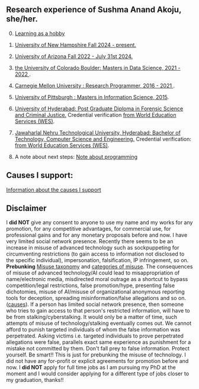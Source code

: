 ## Research experience of Sushma Anand Akoju, she/her.

<!-- 1. <a href="https://github.com/sushmaakoju/research-experience/tree/main/university-of-new-hampshire"> Prof. Laura Dietz, University of New Hampshire: Ongoing, PhD, since Fall 2024</a>. -->

00. <a href="https://github.com/sushmaakoju/research-experience/tree/main/self-study-as-a-hobby">Learning as a hobby</a>

0. <a href="https://github.com/sushmaakoju/research-experience/tree/main/university-of-new-hampshire">University of New Hampshire Fall 2024 - present.</a>

1. <a href="https://github.com/sushmaakoju/research-experience/tree/main/university-of-arizona">University of Arizona Fall 2022 - July 31st 2024.</a>

2. <a href="https://github.com/sushmaakoju/research-experience/tree/main/university-of-colorado-boulder"> the University of Colorado Boulder: Masters in Data Science, 2021 - 2022 </a>.

3. <a href="https://github.com/sushmaakoju/research-experience/tree/main/carnegie-mellon-university">Carnegie Mellon University : Research Programmer, 2016 - 2021 </a>. 

4. <a href="https://github.com/sushmaakoju/research-experience/tree/main/university-of-pittsburgh">University of Pittsburgh : Masters in Information Science, 2015</a>.

5. <a href="https://github.com/sushmaakoju/research-experience/tree/main/university-of-hyderabad">University of Hyderabad: Post Graduate Diploma in Forensic Science and Criminal Justice.</a> 
Credential verification <a href="https://badges.wes.org/Evidence?i=48995b02-2e99-4670-906a-6f4063642959&type=us">from World Education Services (WES)</a>.

6. <a href="https://github.com/sushmaakoju/research-experience/tree/main/JNTU"> Jawaharlal Nehru Technological University, Hyderabad: Bachelor of Technology, Computer Science and Engineering.</a> 
Credential verification: <a href="https://badges.wes.org/Evidence?i=48995b02-2e99-4670-906a-6f4063642959&type=us">from World Education Services (WES)</a>.

7. A note about next steps: <a href="https://github.com/sushmaakoju/research-experience/blob/main/note-about-programming.md"> Note about programming </a>

## Causes I support:

<a href="https://github.com/sushmaakoju/research-experience/causes.md"> Information about the causes I support</a>

## Disclaimer

I **did NOT** give any consent to anyone to use my name and my works for any promotion, for any competitive advantages, for commercial use, for professional gains and for any monetary proposals before and now. I have very limited social network presence. Recently there seems to be an increase in misuse of advanced technology such as sockpuppeting for circumventing restrictions (to gain access to information not disclosed to the specific individual), impersonation, falsification, IP infringement, so on. <b>Prebunking</b> <a href="https://arxiv.org/pdf/2406.13843?">Misuse taxonomy</a> and <a href="https://deepmind.google/discover/blog/mapping-the-misuse-of-generative-ai/">categories of misuse</a>. The consequences of misuse of advanced technology/AI could lead to misappropriation of name/electronic media, misdirected moral outrage as a shortcut to bypass competition/legal restrictions, false promotion/hype, presenting false dichotomies, misuse of AI/misuse of organizational anonymous reporting tools for deception, spreading misinformation/false allegations and so on. (<a href="https://github.com/sushmaakoju/research-experience/blob/main/causes.md">causes</a>). If a person has limited social network presence, then someone who tries to gain access to that person's restricted information, will have to be from stalking/cyberstalking. It would only be a matter of time, such attempts of misuse of technology/stalking eventually comes out. We cannot afford to punish targeted individuals of whom the false information was perpetrated. Asking victims i.e. targeted individuals to prove perpetrated allegations were false, parallels exact same experience as punishment for a mistake not committed by them. Don't fall prey to false information. Protect yourself. Be smart!! This is just for prebunking the misuse of technology. I did not have any for-profit or explicit agreements for promotion before and now. I **did NOT** apply for full time jobs as I am pursuing my PhD at the moment and I would consider applying for a different type of jobs closer to my graduation, thanks!!

<!-- ### Cite this resource

Thank you for visiting this repository!
If you found this repository inspiring and used any of the documents on this repository for your work, please cite the work (you can replace DOCNAME with the document you have referred):

```
@online{githubsakojuDOCNAME,
	title        = {github sakoju/research-experience},
	author       = {},
	year         = {2015-present},
	note         = {[Accessed 31-12-2024]},
	howpublished = {\url{https://github.com/sushmaakoju/research-experience}}
}
``` -->

